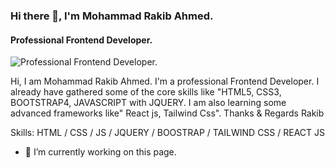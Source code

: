 ### Hi there 👋, I'm Mohammad Rakib Ahmed.
#### Professional Frontend Developer.
![Professional Frontend Developer.](https://scontent.fdac5-1.fna.fbcdn.net/v/t1.6435-9/209530872_865117151107082_2897430086215469669_n.jpg?_nc_cat=110&_nc_rgb565=1&ccb=1-5&_nc_sid=174925&_nc_ohc=g7Ne8AgJiTgAX8-qQDw&_nc_ht=scontent.fdac5-1.fna&oh=791c0327c17da840d55131497f2f2af1&oe=61723423)

Hi, I am Mohammad Rakib Ahmed. I'm a professional Frontend Developer. I already have gathered some of the core skills like "HTML5, CSS3, BOOTSTRAP4, JAVASCRIPT with JQUERY. I am also learning some advanced frameworks like" React js, Tailwind Css". 
Thanks & Regards
Rakib

Skills: HTML / CSS / JS / JQUERY / BOOSTRAP / TAILWIND CSS / REACT JS

- 🔭 I’m currently working on this page. 




